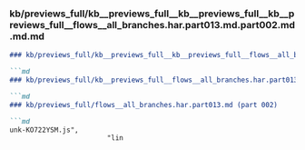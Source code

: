 ### kb/previews_full/kb__previews_full__kb__previews_full__kb__previews_full__flows__all_branches.har.part013.md.part002.md.md.md

```md
### kb/previews_full/kb__previews_full__kb__previews_full__flows__all_branches.har.part013.md.part002.md.md

```md
### kb/previews_full/kb__previews_full__flows__all_branches.har.part013.md.part002.md

```md
### kb/previews_full/flows__all_branches.har.part013.md (part 002)

```md
unk-KO722YSM.js",
                        "lin
```

```

```

```

```
